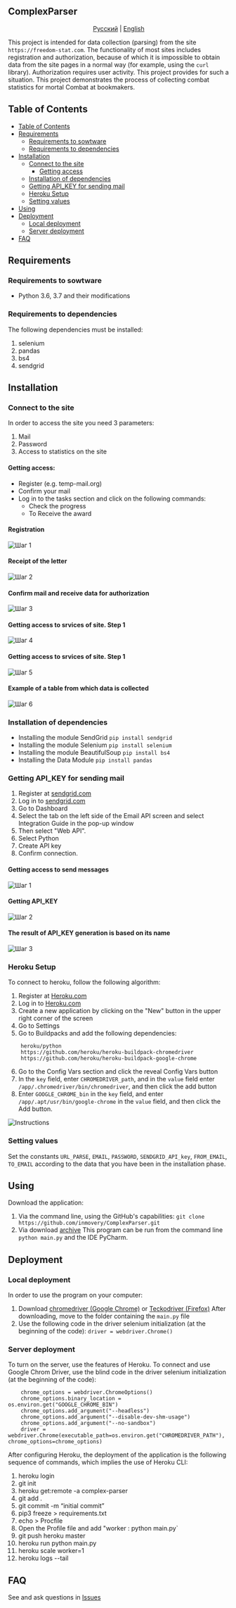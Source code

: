 ## ComplexParser 

<p align="center">
  <a href="https://github.com/inmovery/ComplexParser/tree/master#ComplexParser">Русский</a> |
  <a href="https://github.com/inmovery/ComplexParser/tree/master/lang/english#ComplexParser">English</a>
</p>

This project is intended for data collection (parsing) from the site `https://freedom-stat.com`. 
The functionality of most sites includes registration and authorization, because of which it is impossible to obtain data from the site pages in a normal way (for example, using the `curl` library). Authorization requires user activity.
This project provides for such a situation. This project demonstrates the process of collecting combat statistics for mortal Combat at bookmakers.

## Table of Contents

- [Table of Contents](#table-of-contents)
- [Requirements](#requirements)
  - [Requirements to sowtware](#requirements-for-software)
  - [Requirements to dependencies](#requirements-to-dependencies)
- [Installation](#installation)
  - [Connect to the site](#connect-to-the-site)
    - [Getting access](#getting-access)
  - [Installation of dependencies](#installation-of-dependencies)
  - [Getting API_KEY for sending mail](#getting-api_key-for-sending-mail)
  - [Heroku Setup](#heroku-setup) 
  - [Setting values](#setting-values)
- [Using](#using)
- [Deployment](#deployment)
  - [Local deployment](#local-deployment)
  - [Server deployment](#server-deployment) 
- [FAQ](#faq)

## Requirements

### Requirements to sowtware
- Python 3.6, 3.7 and their modifications

### Requirements to dependencies
The following dependencies must be installed:
1. selenium
2. pandas
3. bs4
4. sendgrid

## Installation

### Connect to the site
In order to access the site you need 3 parameters:
1. Mail
2. Password
3. Access to statistics on the site

#### Getting access:
- Register (e.g. temp-mail.org)
- Confirm your mail
- Log in to the tasks section and click on the following commands:
  - Check the progress
  - To Receive the award
#### Registration
![Шаг 1](https://github.com/inmovery/ComplexParser/blob/master/images/1.png?raw=true)

#### Receipt of the letter
![Шаг 2](https://github.com/inmovery/ComplexParser/blob/master/images/2.png?raw=true)

#### Confirm mail and receive data for authorization
![Шаг 3](https://github.com/inmovery/ComplexParser/blob/master/images/3.png?raw=true)

#### Getting access to srvices of site. Step 1
![Шаг 4](https://github.com/inmovery/ComplexParser/blob/master/images/4.png?raw=true)

#### Getting access to srvices of site. Step 1
![Шаг 5](https://github.com/inmovery/ComplexParser/blob/master/images/5.png?raw=true)

#### Example of a table from which data is collected
![Шаг 6](https://github.com/inmovery/ComplexParser/blob/master/images/6.png?raw=true)

### Installation of dependencies
- Installing the module SendGrid
  `pip install sendgrid`
- Installing the module Selenium
  `pip install selenium`
- Installing the module BeautifulSoup
  `pip install bs4`
- Installing the Data Module
  `pip install pandas`

### Getting API_KEY for sending mail

1. Register at [sendgrid.com](https://sendgrid.com)
2. Log in to [sendgrid.com](https://sendgrid.com)
3. Go to Dashboard
4. Select the tab on the left side of the Email API screen and select Integration Guide in the pop-up window
5. Then select "Web API".
6. Select Python
7. Create API key
8. Confirm connection.

#### Getting access to send messages
![Шаг 1](https://github.com/inmovery/ComplexParser/blob/master/images/8.png?raw=true)

#### Getting API_KEY
![Шаг 2](https://github.com/inmovery/ComplexParser/blob/master/images/9.png?raw=true)

#### The result of API_KEY generation is based on its name
![Шаг 3](https://github.com/inmovery/ComplexParser/blob/master/images/10.png?raw=true)

### Heroku Setup

To connect to heroku, follow the following algorithm:
1. Register at [Heroku.com](https://heroku.com)
2. Log in to [Heroku.com](https://heroku.com)
3. Create a new application by clicking on the "New" button in the upper right corner of the screen
4. Go to Settings
5. Go to Buildpacks and add the following dependencies:
```
    heroku/python
    https://github.com/heroku/heroku-buildpack-chromedriver
    https://github.com/heroku/heroku-buildpack-google-chrome
```
6. Go to the Config Vars section and click the reveal Config Vars button
7. In the `key` field, enter `CHROMEDRIVER_path`, and in the `value` field enter `/app/.chromedriver/bin/chromedriver`, and then click the add button
8. Enter `GOOGLE_CHROME_bin` in the `key` field, and enter `/app/.apt/usr/bin/google-chrome` in the `value` field, and then click the Add button.

![Instructions](https://github.com/inmovery/ComplexParser/tree/master/images/7.jpg)

### Setting values
Set the constants `URL_PARSE`, `EMAIL`, `PASSWORD`, `SENDGRID_API_key`, `FROM_EMAIL`, `TO_EMAIL` according to the data that you have been in the installation phase.

## Using
Download the application:
1. Via the command line, using the GitHub's capabilities: `git clone https://github.com/inmovery/ComplexParser.git`
2. Via download [archive](https://github.com/inmovery/ComplexParser/archive/master.zip)
This program can be run from the command line `python main.py` and the IDE PyCharm.

## Deployment

### Local deployment
In order to use the program on your computer:
1. Download [chromedriver (Google Chrome)](https://chromedriver.chromium.org/downloads) or [Teckodriver (Firefox)](https://github.com/mozilla/geckodriver/releases)
  After downloading, move to the folder containing the `main.py` file
2. Use the following code in the driver selenium initialization (at the beginning of the code):
  `driver = webdriver.Chrome()`

### Server deployment
To turn on the server, use the features of Heroku. To connect and use Google Chrom Driver, use the blind code in the driver selenium initialization (at the beginning of the code):
```
    chrome_options = webdriver.ChromeOptions()
    chrome_options.binary_location = os.environ.get("GOOGLE_CHROME_BIN")
    chrome_options.add_argument("--headless")
    chrome_options.add_argument("--disable-dev-shm-usage")
    chrome_options.add_argument("--no-sandbox")
    driver = webdriver.Chrome(executable_path=os.environ.get("CHROMEDRIVER_PATH"), chrome_options=chrome_options)
```

After configuring Heroku, the deployment of the application is the following sequence of commands, which implies the use of Heroku CLI:
1. heroku login
2. git init
3. heroku get:remote -a complex-parser
4. git add .
5. git commit -m “initial commit”
6. pip3 freeze > requirements.txt
7. echo  > Procfile
8. Open the Profile file and add "worker : python main.py`
9. git push heroku master
10. heroku run python main.py
11. heroku scale worker=1
12. heroku logs --tail

## FAQ

See and ask questions in [Issues](https://github.com/inmovery/ComplexParser/issues)
